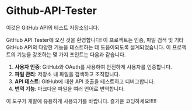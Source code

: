 # Github-API-Tester

이것은 GitHub API의 테스트 저장소입니다.

GitHub API Tester에 오신 것을 환영합니다! 이 프로젝트는 인증, 파일 검색 및 기타 GitHub API의 다양한 기능을 테스트하는 데 도움이되도록 설계되었습니다. 이 프로젝트의 기능을 강조하는 몇 가지 포인트는 다음과 같습니다.

1. **사용자 인증**: GitHub와 OAuth를 사용하여 안전하게 사용자를 인증합니다.
2. **파일 관리**: 저장소 내 파일을 검색하고 조작합니다.
3. **API 테스트**: GitHub에 대한 API 호출을 테스트하고 디버그합니다.
4. **번역 기능**: 마크다운 파일을 여러 언어로 번역합니다.

이 도구가 개발에 유용하게 사용되기를 바랍니다. 즐거운 코딩하세요!!!!!
